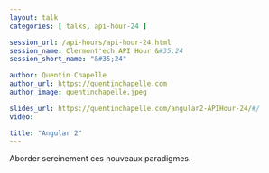 ```yaml
---
layout: talk
categories: [ talks, api-hour-24 ]

session_url: /api-hours/api-hour-24.html
session_name: Clermont'ech API Hour &#35;24
session_short_name: "&#35;24"

author: Quentin Chapelle
author_url: https://quentinchapelle.com
author_image: quentinchapelle.jpeg

slides_url: https://quentinchapelle.com/angular2-APIHour-24/#/
video:

title: "Angular 2"
---
```


Aborder sereinement ces nouveaux paradigmes.
